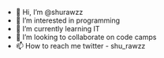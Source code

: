 - 👋 Hi, I’m @shurawzz
- 👀 I’m interested in programming
- 🌱 I’m currently learning IT
- 💞️ I’m looking to collaborate on code camps
- 📫 How to reach me twitter - shu_rawzz

<!---
shurawzz/shurawzz is a ✨ special ✨ repository because its `README.md` (this file) appears on your GitHub profile.
You can click the Preview link to take a look at your changes.
--->
